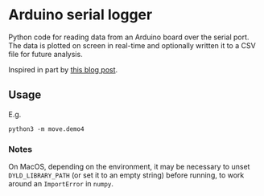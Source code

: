 # Arduino serial logger

Python code for reading data from an Arduino board over the serial port.  The data is plotted on screen in real-time and optionally written it to a CSV file for future analysis.

Inspired in part by [this blog post](https://makersportal.com/blog/2018/2/25/python-datalogger-reading-the-serial-output-from-arduino-to-analyze-data-using-pyserial).

## Usage

E.g.
```commandline
python3 -m move.demo4
```

### Notes

On MacOS, depending on the environment, it may be necessary to unset `DYLD_LIBRARY_PATH` (or set it to an empty string) before running, to work around an `ImportError` in `numpy`.
